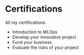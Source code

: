 # Certifications
All my certifications:
* Introduction to MLOps
* Develop your innovative project
* Fund your business
* Evaluate the risks of your project
